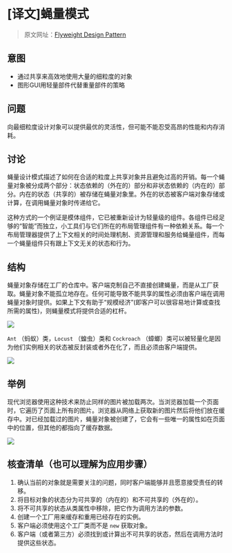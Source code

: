 # [译文]蝇量模式

> 原文网址：[Flyweight Design Pattern](https://sourcemaking.com/design_patterns/flyweight)

## 意图
- 通过共享来高效地使用大量的细粒度的对象
- 图形GUI用轻量部件代替重量部件的策略

## 问题
向最细粒度设计对象可以提供最优的灵活性，但可能不能忍受高昂的性能和内存消耗。

## 讨论
蝇量设计模式描述了如何在合适的粒度上共享对象并且避免过高的开销。每一个蝇量对象被分成两个部分：状态依赖的（外在的）部分和非状态依赖的（内在的）部分。内在的状态（共享的）被存储在蝇量对象里。外在的状态被客户端对象存储或计算，在调用蝇量对象时传递给它。

这种方式的一个例证是模体组件，它已被重新设计为轻量级的组件。各组件已经足够的“智能”而独立，小工具们与它们所在的布局管理组件有一种依赖关系。每一个布局管理器提供了上下文相关的时间处理机制、资源管理和服务给蝇量组件，而每一个蝇量组件只有跟上下文无关的状态和行为。

## 结构
蝇量对象存储在工厂的仓库中。客户端克制自己不直接创建蝇量，而是从工厂获取。蝇量对象不能孤立地存在。任何可能导致不能共享的属性必须由客户端在调用蝇量对象时提供。如果上下文有助于“规模经济”(即客户可以很容易地计算或查找所需的属性)，则蝇量模式将提供合适的杠杆。

![](https://sourcemaking.com/files/v2/content/patterns/Flyweight1.png)

`Ant` （蚂蚁）类，`Locust` （蝗虫）类和 `Cockroach` （蟑螂）类可以被轻量化是因为他们实例相关的状态被反封装或者外在化了，而且必须由客户端提供。

![](https://sourcemaking.com/files/v2/content/patterns/Flyweight_1.png)

## 举例
现代浏览器使用这种技术来防止同样的图片被加载两次。当浏览器加载一个页面时，它遍历了页面上所有的图片。浏览器从网络上获取新的图片然后将他们放在缓存中。对已经加载过的图片，蝇量对象被创建了，它会有一些唯一的属性如在页面中的位置，但其他的都指向了缓存数据。

![](https://sourcemaking.com/files/v2/content/patterns/Flyweight_example1.png)

## 核查清单（也可以理解为应用步骤）
1. 确认当前的对象就是需要关注的问题，同时客户端能够并且愿意接受责任的转移。
2. 将目标对象的状态分为可共享的（内在的）和不可共享的（外在的）。
3. 将不可共享的状态从类属性中移除，把它作为调用方法的参数。
4. 创建一个工厂用来缓存和重用已经存在的实例。
5. 客户端必须使用这个工厂类而不是 `new` 获取对象。
6. 客户端（或者第三方）必须找到或计算出不可共享的状态，然后在调用方法时提供这些状态。


